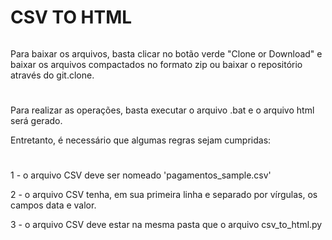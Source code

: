 # CSV TO HTML

```
```
Para baixar os arquivos, basta clicar no botão verde "Clone or Download" e baixar os arquivos compactados no formato zip ou baixar o repositório através do git.clone.
#

Para realizar as operações, basta executar o arquivo .bat e o arquivo html será gerado.

Entretanto, é necessário que algumas regras sejam cumpridas:

#
1 - o arquivo CSV deve ser nomeado 'pagamentos_sample.csv'

2 - o arquivo CSV tenha, em sua primeira linha e separado por vírgulas, os campos data e valor.

3 - o arquivo CSV deve estar na mesma pasta que o arquivo csv_to_html.py

```
```

